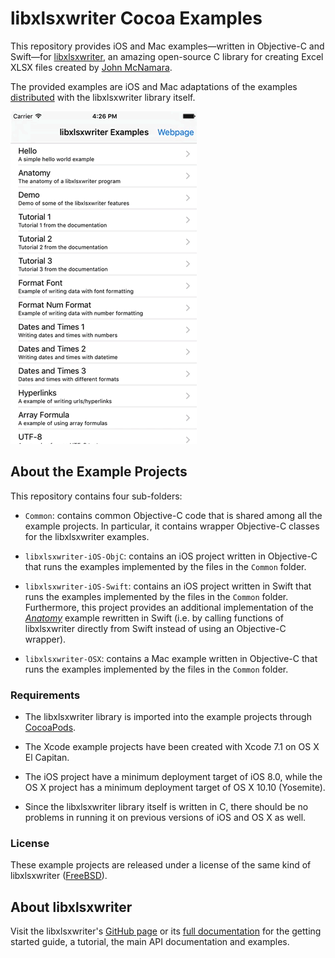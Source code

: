 # libxlsxwriter Cocoa Examples

This repository provides iOS and Mac examples—written in Objective-C and Swift—for [libxlsxwriter](https://github.com/jmcnamara/libxlsxwriter), an amazing open-source C library for creating Excel XLSX files created by [John McNamara](https://github.com/jmcnamara).

The provided examples are iOS and Mac adaptations of the examples [distributed](http://libxlsxwriter.github.io/examples.html) with the libxlsxwriter library itself.

![demo video](README-demo.gif)

## About the Example Projects

This repository contains four sub-folders:

- `Common`: contains common Objective-C code that is shared among all the example projects. In particular, it contains wrapper Objective-C classes for the libxlsxwriter examples.

- `libxlsxwriter-iOS-ObjC`: contains an iOS project written in Objective-C that runs the examples implemented by the files in the `Common` folder. 

- `libxlsxwriter-iOS-Swift`: contains an iOS project written in Swift that runs the examples implemented by the files in the `Common` folder. Furthermore, this project provides an additional implementation of the [*Anatomy*](http://libxlsxwriter.github.io/anatomy_8c-example.html) example rewritten in Swift (i.e. by calling functions of libxlsxwriter directly from Swift instead of using an Objective-C wrapper).

- `libxlsxwriter-OSX`: contains a Mac example written in Objective-C that runs the examples implemented by the files in the `Common` folder.

### Requirements

- The libxlsxwriter library is imported into the example projects through [CocoaPods](https://cocoapods.org).

- The Xcode example projects have been created with Xcode 7.1 on OS X El Capitan‎.

- The iOS project have a minimum deployment target of iOS 8.0, while the OS X project has a minimum deployment target of OS X 10.10 (Yosemite).

- Since the libxlsxwriter library itself is written in C, there should be no problems in running it on previous versions of iOS and OS X as well.

### License

These example projects are released under a license of the same kind of libxlsxwriter ([FreeBSD](LICENSE.md)).

## About libxlsxwriter

Visit the libxlsxwriter's [GitHub page](https://github.com/jmcnamara/libxlsxwriter) or its [full documentation](http://libxlsxwriter.github.io) for the getting started guide, a tutorial, the main API documentation and examples.
